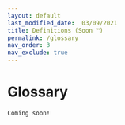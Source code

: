```yaml
---
layout: default
last_modified_date:  03/09/2021
title: Definitions (Soon ™)
permalink: /glossary
nav_order: 3
nav_exclude: true
---
```

# Glossary
`Coming soon!`